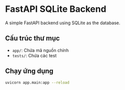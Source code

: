 # FastAPI SQLite Backend

A simple FastAPI backend using SQLite as the database.

## Cấu trúc thư mục
- `app/`: Chứa mã nguồn chính
- `tests/`: Chứa các test

## Chạy ứng dụng
```bash
uvicorn app.main:app --reload
```
